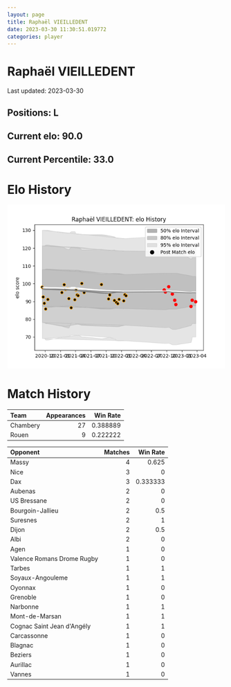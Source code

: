 ```yaml
---  
layout: page  
title: Raphaël VIEILLEDENT  
date: 2023-03-30 11:30:51.019772  
categories: player  
---
```

# Raphaël VIEILLEDENT


Last updated: 2023-03-30
## Positions: L

## Current elo: 90.0

## Current Percentile: 33.0

# Elo History


![elo history](history_RaphaëlVIEILLEDENT.png)
# Match History


| Team     |   Appearances |   Win Rate |
|:---------|--------------:|-----------:|
| Chambery |            27 |   0.388889 |
| Rouen    |             9 |   0.222222 |

| Opponent                   |   Matches |   Win Rate |
|:---------------------------|----------:|-----------:|
| Massy                      |         4 |   0.625    |
| Nice                       |         3 |   0        |
| Dax                        |         3 |   0.333333 |
| Aubenas                    |         2 |   0        |
| US Bressane                |         2 |   0        |
| Bourgoin-Jallieu           |         2 |   0.5      |
| Suresnes                   |         2 |   1        |
| Dijon                      |         2 |   0.5      |
| Albi                       |         2 |   0        |
| Agen                       |         1 |   0        |
| Valence Romans Drome Rugby |         1 |   0        |
| Tarbes                     |         1 |   1        |
| Soyaux-Angouleme           |         1 |   1        |
| Oyonnax                    |         1 |   0        |
| Grenoble                   |         1 |   0        |
| Narbonne                   |         1 |   1        |
| Mont-de-Marsan             |         1 |   1        |
| Cognac Saint Jean d'Angély |         1 |   1        |
| Carcassonne                |         1 |   0        |
| Blagnac                    |         1 |   0        |
| Beziers                    |         1 |   0        |
| Aurillac                   |         1 |   0        |
| Vannes                     |         1 |   0        |